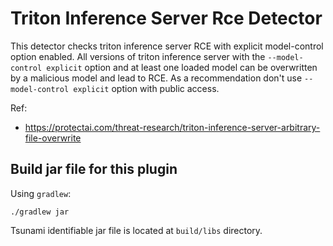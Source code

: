 # Triton Inference Server Rce Detector

This detector checks triton inference server RCE with explicit model-control
option enabled. All versions of triton inference server with the
`--model-control explicit` option and at least one loaded model can be
overwritten by a malicious model and lead to RCE. As a recommendation don't use
`--model-control explicit` option with public access.

Ref:

-   https://protectai.com/threat-research/triton-inference-server-arbitrary-file-overwrite

## Build jar file for this plugin

Using `gradlew`:

```shell
./gradlew jar
```

Tsunami identifiable jar file is located at `build/libs` directory.

